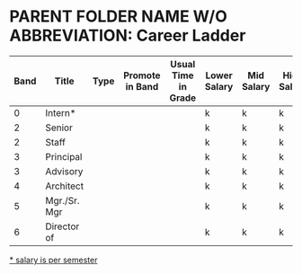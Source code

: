# PARENT FOLDER NAME W/O ABBREVIATION: Career Ladder

| Band | Title | Type | Promote in Band | Usual Time in Grade | Lower Salary | Mid Salary | High Salary | Variable Compensation |
| ---- | ---- | ---- | ---- | ---- | ---- | ---- | ---- | ---- |
| 0	| Intern\* |  |  |  | k | k | k |  |
| 2	| Senior |  |  |  | k | k | k |  |
| 2	| Staff |  |  |  | k | k | k |  |
| 3	| Principal |  |  |  | k | k | k |  |
| 3	| Advisory |  |  |  | k | k | k |  |
| 4	| Architect	|  |  |  | k | k | k |  |
| 5	| Mgr./Sr. Mgr |  |  |  | k | k | k |  |
| 6	| Director of |  |  |  | k | k | k |  |

<ins>\* salary is per semester</ins>